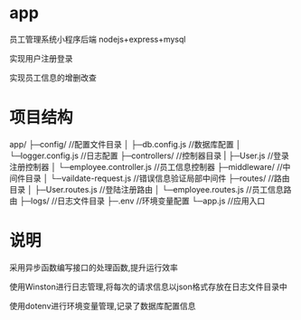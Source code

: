 # app
员工管理系统小程序后端
nodejs+express+mysql

实现用户注册登录

实现员工信息的增删改查

# 项目结构
app/
├─config/            //配置文件目录
│  ├─db.config.js         //数据库配置
│  └─logger.config.js    //日志配置
├─controllers/          //控制器目录
|  ├─User.js            //登录注册控制器 
│  └─employee.controller.js         //员工信息控制器
├─middleware/           //中间件目录
│  └─vaildate-request.js        //错误信息验证局部中间件
├─routes/               //路由目录
│  ├─User.routes.js         //登陆注册路由
│  └─employee.routes.js         //员工信息路由
├─logs/     //日志文件目录
├─.env      //环境变量配置
└─app.js           //应用入口

# 说明
采用异步函数编写接口的处理函数,提升运行效率

使用Winston进行日志管理,将每次的请求信息以json格式存放在日志文件目录中

使用dotenv进行环境变量管理,记录了数据库配置信息